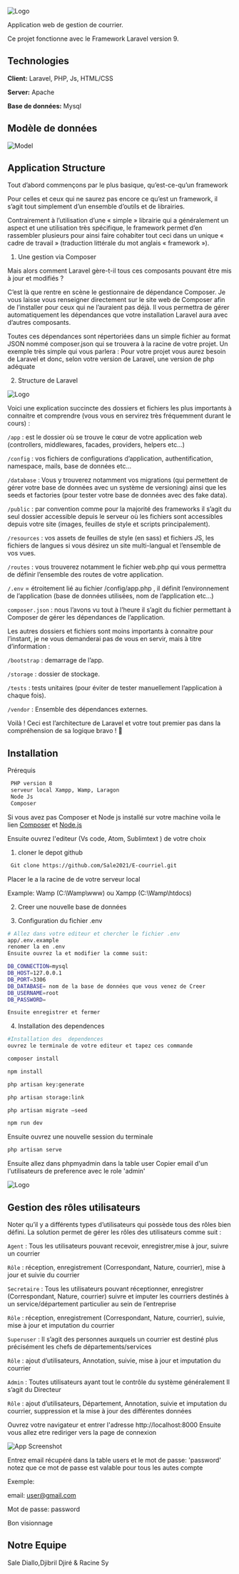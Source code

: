 
![Logo](https://user-images.githubusercontent.com/84472630/187780840-2e309459-b72c-4c73-b3fe-cede2d628ee0.png)





Application web de gestion de courrier.

Ce projet fonctionne avec le Framework Laravel version 9.


## Technologies

**Client:** Laravel, PHP, Js, HTML/CSS

**Server:** Apache

**Base de données:** Mysql


## Modèle de données
![Model](https://user-images.githubusercontent.com/84472630/187789347-0085fbe9-b0e7-43a0-966b-a9a6f0af70df.png)
## Application Structure

Tout d’abord commençons par le plus basique, qu’est-ce-qu’un framework

Pour celles et ceux qui ne saurez pas encore ce qu’est un framework, il s’agit tout simplement d’un ensemble d’outils et de librairies.

Contrairement à l’utilisation d’une « simple » librairie qui a généralement un aspect et une utilisation très spécifique, le framework permet d’en rassembler plusieurs pour ainsi faire cohabiter tout ceci dans un unique « cadre de travail » (traduction littérale du mot anglais « framework »).

1. Une gestion via Composer

Mais alors comment Laravel gère-t-il tous ces composants pouvant être mis à jour et modifiés ?

C’est là que rentre en scène le gestionnaire de dépendance Composer. Je vous laisse vous renseigner directement sur le site web de Composer afin de l’installer pour ceux qui ne l’auraient pas déjà. Il vous permettra de gérer automatiquement les dépendances que votre installation Laravel aura avec d’autres composants.

Toutes ces dépendances sont répertoriées dans un simple fichier au format JSON nommé composer.json qui se trouvera à la racine de votre projet. Un exemple très simple qui vous parlera :
Pour votre projet vous aurez besoin de Laravel et donc, selon votre version de Laravel, une version de php adéquate

2. Structure de Laravel


![Logo](https://user-images.githubusercontent.com/84472630/187775729-324be808-f15b-426c-8a21-34b3156cdf90.png)



Voici une explication succincte des dossiers et fichiers les plus importants à connaitre et comprendre (vous vous en servirez très fréquemment durant le cours) :

`/app` : est le dossier où se trouve le cœur de votre application web (controllers, middlewares, facades, providers, helpers etc…)

`/config` : vos fichiers de configurations d’application, authentification, namespace, mails, base de données etc…

`/database` : Vous y trouverez notamment vos migrations (qui permettent de gérer votre base de données avec un système de versioning) ainsi que les seeds et factories (pour tester votre base de données avec des fake data).

`/public` : par convention comme pour la majorité des frameworks il s’agit du seul dossier accessible depuis le serveur où les fichiers sont accessibles depuis votre site (images, feuilles de style et scripts principalement).

`/resources` : vos assets de feuilles de style (en sass) et fichiers JS, les fichiers de langues si vous désirez un site multi-langual et l’ensemble de vos vues.

`/routes` : vous trouverez notamment le fichier web.php qui vous permettra de définir l’ensemble des routes de votre application.

`/.env` = étroitement lié au fichier /config/app.php , il définit l’environnement de l’application (base de données utilisées, nom de l’application etc…)

`composer.json` : nous l’avons vu tout à l’heure il s’agit du fichier permettant à Composer de gérer les dépendances de l’application.

Les autres dossiers et fichiers sont moins importants à connaitre pour l’instant, je ne vous demanderai pas de vous en servir, mais à titre d’information :

`/bootstrap` : demarrage de l’app.

`/storage` : dossier de stockage.

`/tests` : tests unitaires (pour éviter de tester manuellement l’application à chaque fois).

`/vendor` : Ensemble des dépendances externes.

Voilà ! Ceci est l’architecture de Laravel et votre tout premier pas dans la compréhension de sa logique bravo ! 🙂



## Installation

Prérequis
```bash
 PHP version 8
 serveur local Xampp, Wamp, Laragon
 Node Js
 Composer 
```
Si vous avez pas Composer et Node js installé sur votre machine
voila le lien [Composer](https://getcomposer.org) et [Node.js](https://nodejs.org)

Ensuite ouvrez l'editeur (Vs code, Atom, Sublimtext ) de votre choix

1. cloner le depot github

```bash
 Git clone https://github.com/Sale2021/E-courriel.git
```
Placer le a la racine de de votre serveur local

 Example: Wamp (C:\Wamp\www) ou Xampp (C:\Wamp\htdocs)
 
2. Creer une nouvelle base de données

3. Configuration du fichier .env

 ``` bash
# Allez dans votre editeur et chercher le fichier .env
app/.env.example
renomer la en .env
Ensuite ouvrez la et modifier la comme suit:

DB_CONNECTION=mysql
DB_HOST=127.0.0.1
DB_PORT=3306
DB_DATABASE= nom de la base de données que vous venez de Creer
DB_USERNAME=root
DB_PASSWORD=

Ensuite enregistrer et fermer
```
4. Installation des  dependences

 ``` bash
#Installation des  dependences
ouvrez le terminale de votre editeur et tapez ces commande

composer install

npm install

php artisan key:generate

php artisan storage:link

php artisan migrate –seed

npm run dev
```


Ensuite ouvrez une nouvelle session du terminale
``` bash
php artisan serve

```
Ensuite allez dans phpmyadmin dans la table user
Copier email d'un l'utilisateurs de preference avec le role 'admin'

![Logo](https://user-images.githubusercontent.com/84472630/187783467-733f7f59-df13-4d63-a320-3704bb796d9a.png)




    
## Gestion des rôles utilisateurs

Noter qu’il y a différents types d’utilisateurs qui possède tous des rôles bien défini.
La solution permet de gérer les rôles des utilisateurs comme suit :

`Agent` : Tous les utilisateurs pouvant recevoir, enregistrer,mise à jour, suivre un courrier

`Rôle` : réception, enregistrement (Correspondant, Nature, courrier), mise à jour et suivie du courrier

`Secretaire` : Tous les utilisateurs pouvant réceptionner, enregistrer (Correspondant, Nature, courrier) suivre et imputer les courriers destinés à un service/département particulier au sein de l’entreprise

`Rôle` : réception, enregistrement (Correspondant, Nature, courrier), suivie, mise à jour et imputation du courrier

`Superuser` : Il s’agit des personnes auxquels un courrier est destiné plus précisément les chefs de départements/services

`Rôle` : ajout d’utilisateurs, Annotation, suivie, mise à jour et imputation du courrier

`Admin` : Toutes utilisateurs ayant tout le contrôle du système généralement Il s’agit du Directeur

`Rôle` : ajout d’utilisateurs, Département, Annotation, suivie et imputation du courrier, suppression et la mise à jour des différentes données

Ouvrez votre navigateur et entrer l'adresse http://localhost:8000
Ensuite vous allez etre rediriger vers la page de connexion


![App Screenshot](https://user-images.githubusercontent.com/84472630/187788054-8f340bd4-7580-40a2-bec6-7d3838e7ec3d.png)

Entrez email récupéré dans la table users et le mot de passe: 'password' notez que ce mot de passe est valable pour tous les autes compte

Exemple: 

email: user@gmail.com

Mot de passe: password

Bon visionnage 

## Notre Equipe

Sale Diallo,Djibril Djiré & Racine Sy

